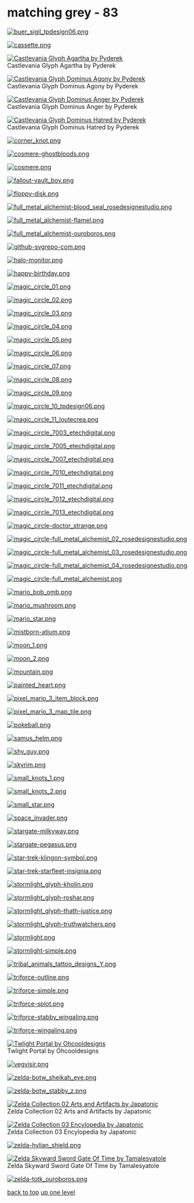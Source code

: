 # matching grey - 83
[![buer_sigil_tpdesign06.png](https://raw.githubusercontent.com/buckmanc/Wallpapers/main/terminal/matching%20grey/buer_sigil_tpdesign06.png "buer_sigil_tpdesign06.png")](https://raw.githubusercontent.com/buckmanc/Wallpapers/main/terminal/matching%20grey/buer_sigil_tpdesign06.png)

[![cassette.png](https://raw.githubusercontent.com/buckmanc/Wallpapers/main/terminal/matching%20grey/cassette.png "cassette.png")](https://raw.githubusercontent.com/buckmanc/Wallpapers/main/terminal/matching%20grey/cassette.png)

[![Castlevania Glyph Agartha by Pyderek](https://raw.githubusercontent.com/buckmanc/Wallpapers/main/terminal/matching%20grey/castlevania_glyph_agartha_by_pyderek.png "Castlevania Glyph Agartha by Pyderek")](https://raw.githubusercontent.com/buckmanc/Wallpapers/main/terminal/matching%20grey/castlevania_glyph_agartha_by_pyderek.png)\
Castlevania Glyph Agartha by Pyderek

[![Castlevania Glyph Dominus Agony by Pyderek](https://raw.githubusercontent.com/buckmanc/Wallpapers/main/terminal/matching%20grey/castlevania_glyph_dominus_agony_by_pyderek.png "Castlevania Glyph Dominus Agony by Pyderek")](https://raw.githubusercontent.com/buckmanc/Wallpapers/main/terminal/matching%20grey/castlevania_glyph_dominus_agony_by_pyderek.png)\
Castlevania Glyph Dominus Agony by Pyderek

[![Castlevania Glyph Dominus Anger by Pyderek](https://raw.githubusercontent.com/buckmanc/Wallpapers/main/terminal/matching%20grey/castlevania_glyph_dominus_anger_by_pyderek.png "Castlevania Glyph Dominus Anger by Pyderek")](https://raw.githubusercontent.com/buckmanc/Wallpapers/main/terminal/matching%20grey/castlevania_glyph_dominus_anger_by_pyderek.png)\
Castlevania Glyph Dominus Anger by Pyderek

[![Castlevania Glyph Dominus Hatred by Pyderek](https://raw.githubusercontent.com/buckmanc/Wallpapers/main/terminal/matching%20grey/castlevania_glyph_dominus_hatred_by_pyderek.png "Castlevania Glyph Dominus Hatred by Pyderek")](https://raw.githubusercontent.com/buckmanc/Wallpapers/main/terminal/matching%20grey/castlevania_glyph_dominus_hatred_by_pyderek.png)\
Castlevania Glyph Dominus Hatred by Pyderek

[![corner_knot.png](https://raw.githubusercontent.com/buckmanc/Wallpapers/main/terminal/matching%20grey/corner_knot.png "corner_knot.png")](https://raw.githubusercontent.com/buckmanc/Wallpapers/main/terminal/matching%20grey/corner_knot.png)

[![cosmere-ghostbloods.png](https://raw.githubusercontent.com/buckmanc/Wallpapers/main/terminal/matching%20grey/cosmere-ghostbloods.png "cosmere-ghostbloods.png")](https://raw.githubusercontent.com/buckmanc/Wallpapers/main/terminal/matching%20grey/cosmere-ghostbloods.png)

[![cosmere.png](https://raw.githubusercontent.com/buckmanc/Wallpapers/main/terminal/matching%20grey/cosmere.png "cosmere.png")](https://raw.githubusercontent.com/buckmanc/Wallpapers/main/terminal/matching%20grey/cosmere.png)

[![fallout-vault_boy.png](https://raw.githubusercontent.com/buckmanc/Wallpapers/main/terminal/matching%20grey/fallout-vault_boy.png "fallout-vault_boy.png")](https://raw.githubusercontent.com/buckmanc/Wallpapers/main/terminal/matching%20grey/fallout-vault_boy.png)

[![floppy-disk.png](https://raw.githubusercontent.com/buckmanc/Wallpapers/main/terminal/matching%20grey/floppy-disk.png "floppy-disk.png")](https://raw.githubusercontent.com/buckmanc/Wallpapers/main/terminal/matching%20grey/floppy-disk.png)

[![full_metal_alchemist-blood_seal_rosedesignestudio.png](https://raw.githubusercontent.com/buckmanc/Wallpapers/main/terminal/matching%20grey/full_metal_alchemist-blood_seal_rosedesignestudio.png "full_metal_alchemist-blood_seal_rosedesignestudio.png")](https://raw.githubusercontent.com/buckmanc/Wallpapers/main/terminal/matching%20grey/full_metal_alchemist-blood_seal_rosedesignestudio.png)

[![full_metal_alchemist-flamel.png](https://raw.githubusercontent.com/buckmanc/Wallpapers/main/terminal/matching%20grey/full_metal_alchemist-flamel.png "full_metal_alchemist-flamel.png")](https://raw.githubusercontent.com/buckmanc/Wallpapers/main/terminal/matching%20grey/full_metal_alchemist-flamel.png)

[![full_metal_alchemist-ouroboros.png](https://raw.githubusercontent.com/buckmanc/Wallpapers/main/terminal/matching%20grey/full_metal_alchemist-ouroboros.png "full_metal_alchemist-ouroboros.png")](https://raw.githubusercontent.com/buckmanc/Wallpapers/main/terminal/matching%20grey/full_metal_alchemist-ouroboros.png)

[![github-svgrepo-com.png](https://raw.githubusercontent.com/buckmanc/Wallpapers/main/terminal/matching%20grey/github-svgrepo-com.png "github-svgrepo-com.png")](https://raw.githubusercontent.com/buckmanc/Wallpapers/main/terminal/matching%20grey/github-svgrepo-com.png)

[![halo-monitor.png](https://raw.githubusercontent.com/buckmanc/Wallpapers/main/terminal/matching%20grey/halo-monitor.png "halo-monitor.png")](https://raw.githubusercontent.com/buckmanc/Wallpapers/main/terminal/matching%20grey/halo-monitor.png)

[![happy-birthday.png](https://raw.githubusercontent.com/buckmanc/Wallpapers/main/terminal/matching%20grey/happy-birthday.png "happy-birthday.png")](https://raw.githubusercontent.com/buckmanc/Wallpapers/main/terminal/matching%20grey/happy-birthday.png)

[![magic_circle_01.png](https://raw.githubusercontent.com/buckmanc/Wallpapers/main/terminal/matching%20grey/magic_circle_01.png "magic_circle_01.png")](https://raw.githubusercontent.com/buckmanc/Wallpapers/main/terminal/matching%20grey/magic_circle_01.png)

[![magic_circle_02.png](https://raw.githubusercontent.com/buckmanc/Wallpapers/main/terminal/matching%20grey/magic_circle_02.png "magic_circle_02.png")](https://raw.githubusercontent.com/buckmanc/Wallpapers/main/terminal/matching%20grey/magic_circle_02.png)

[![magic_circle_03.png](https://raw.githubusercontent.com/buckmanc/Wallpapers/main/terminal/matching%20grey/magic_circle_03.png "magic_circle_03.png")](https://raw.githubusercontent.com/buckmanc/Wallpapers/main/terminal/matching%20grey/magic_circle_03.png)

[![magic_circle_04.png](https://raw.githubusercontent.com/buckmanc/Wallpapers/main/terminal/matching%20grey/magic_circle_04.png "magic_circle_04.png")](https://raw.githubusercontent.com/buckmanc/Wallpapers/main/terminal/matching%20grey/magic_circle_04.png)

[![magic_circle_05.png](https://raw.githubusercontent.com/buckmanc/Wallpapers/main/terminal/matching%20grey/magic_circle_05.png "magic_circle_05.png")](https://raw.githubusercontent.com/buckmanc/Wallpapers/main/terminal/matching%20grey/magic_circle_05.png)

[![magic_circle_06.png](https://raw.githubusercontent.com/buckmanc/Wallpapers/main/terminal/matching%20grey/magic_circle_06.png "magic_circle_06.png")](https://raw.githubusercontent.com/buckmanc/Wallpapers/main/terminal/matching%20grey/magic_circle_06.png)

[![magic_circle_07.png](https://raw.githubusercontent.com/buckmanc/Wallpapers/main/terminal/matching%20grey/magic_circle_07.png "magic_circle_07.png")](https://raw.githubusercontent.com/buckmanc/Wallpapers/main/terminal/matching%20grey/magic_circle_07.png)

[![magic_circle_08.png](https://raw.githubusercontent.com/buckmanc/Wallpapers/main/terminal/matching%20grey/magic_circle_08.png "magic_circle_08.png")](https://raw.githubusercontent.com/buckmanc/Wallpapers/main/terminal/matching%20grey/magic_circle_08.png)

[![magic_circle_09.png](https://raw.githubusercontent.com/buckmanc/Wallpapers/main/terminal/matching%20grey/magic_circle_09.png "magic_circle_09.png")](https://raw.githubusercontent.com/buckmanc/Wallpapers/main/terminal/matching%20grey/magic_circle_09.png)

[![magic_circle_10_tpdesign06.png](https://raw.githubusercontent.com/buckmanc/Wallpapers/main/terminal/matching%20grey/magic_circle_10_tpdesign06.png "magic_circle_10_tpdesign06.png")](https://raw.githubusercontent.com/buckmanc/Wallpapers/main/terminal/matching%20grey/magic_circle_10_tpdesign06.png)

[![magic_circle_11_loutecrea.png](https://raw.githubusercontent.com/buckmanc/Wallpapers/main/terminal/matching%20grey/magic_circle_11_loutecrea.png "magic_circle_11_loutecrea.png")](https://raw.githubusercontent.com/buckmanc/Wallpapers/main/terminal/matching%20grey/magic_circle_11_loutecrea.png)

[![magic_circle_7003_etechdigital.png](https://raw.githubusercontent.com/buckmanc/Wallpapers/main/terminal/matching%20grey/magic_circle_7003_etechdigital.png "magic_circle_7003_etechdigital.png")](https://raw.githubusercontent.com/buckmanc/Wallpapers/main/terminal/matching%20grey/magic_circle_7003_etechdigital.png)

[![magic_circle_7005_etechdigital.png](https://raw.githubusercontent.com/buckmanc/Wallpapers/main/terminal/matching%20grey/magic_circle_7005_etechdigital.png "magic_circle_7005_etechdigital.png")](https://raw.githubusercontent.com/buckmanc/Wallpapers/main/terminal/matching%20grey/magic_circle_7005_etechdigital.png)

[![magic_circle_7007_etechdigital.png](https://raw.githubusercontent.com/buckmanc/Wallpapers/main/terminal/matching%20grey/magic_circle_7007_etechdigital.png "magic_circle_7007_etechdigital.png")](https://raw.githubusercontent.com/buckmanc/Wallpapers/main/terminal/matching%20grey/magic_circle_7007_etechdigital.png)

[![magic_circle_7010_etechdigital.png](https://raw.githubusercontent.com/buckmanc/Wallpapers/main/terminal/matching%20grey/magic_circle_7010_etechdigital.png "magic_circle_7010_etechdigital.png")](https://raw.githubusercontent.com/buckmanc/Wallpapers/main/terminal/matching%20grey/magic_circle_7010_etechdigital.png)

[![magic_circle_7011_etechdigital.png](https://raw.githubusercontent.com/buckmanc/Wallpapers/main/terminal/matching%20grey/magic_circle_7011_etechdigital.png "magic_circle_7011_etechdigital.png")](https://raw.githubusercontent.com/buckmanc/Wallpapers/main/terminal/matching%20grey/magic_circle_7011_etechdigital.png)

[![magic_circle_7012_etechdigital.png](https://raw.githubusercontent.com/buckmanc/Wallpapers/main/terminal/matching%20grey/magic_circle_7012_etechdigital.png "magic_circle_7012_etechdigital.png")](https://raw.githubusercontent.com/buckmanc/Wallpapers/main/terminal/matching%20grey/magic_circle_7012_etechdigital.png)

[![magic_circle_7013_etechdigital.png](https://raw.githubusercontent.com/buckmanc/Wallpapers/main/terminal/matching%20grey/magic_circle_7013_etechdigital.png "magic_circle_7013_etechdigital.png")](https://raw.githubusercontent.com/buckmanc/Wallpapers/main/terminal/matching%20grey/magic_circle_7013_etechdigital.png)

[![magic_circle-doctor_strange.png](https://raw.githubusercontent.com/buckmanc/Wallpapers/main/terminal/matching%20grey/magic_circle-doctor_strange.png "magic_circle-doctor_strange.png")](https://raw.githubusercontent.com/buckmanc/Wallpapers/main/terminal/matching%20grey/magic_circle-doctor_strange.png)

[![magic_circle-full_metal_alchemist_02_rosedesignestudio.png](https://raw.githubusercontent.com/buckmanc/Wallpapers/main/terminal/matching%20grey/magic_circle-full_metal_alchemist_02_rosedesignestudio.png "magic_circle-full_metal_alchemist_02_rosedesignestudio.png")](https://raw.githubusercontent.com/buckmanc/Wallpapers/main/terminal/matching%20grey/magic_circle-full_metal_alchemist_02_rosedesignestudio.png)

[![magic_circle-full_metal_alchemist_03_rosedesignestudio.png](https://raw.githubusercontent.com/buckmanc/Wallpapers/main/terminal/matching%20grey/magic_circle-full_metal_alchemist_03_rosedesignestudio.png "magic_circle-full_metal_alchemist_03_rosedesignestudio.png")](https://raw.githubusercontent.com/buckmanc/Wallpapers/main/terminal/matching%20grey/magic_circle-full_metal_alchemist_03_rosedesignestudio.png)

[![magic_circle-full_metal_alchemist_04_rosedesignestudio.png](https://raw.githubusercontent.com/buckmanc/Wallpapers/main/terminal/matching%20grey/magic_circle-full_metal_alchemist_04_rosedesignestudio.png "magic_circle-full_metal_alchemist_04_rosedesignestudio.png")](https://raw.githubusercontent.com/buckmanc/Wallpapers/main/terminal/matching%20grey/magic_circle-full_metal_alchemist_04_rosedesignestudio.png)

[![magic_circle-full_metal_alchemist.png](https://raw.githubusercontent.com/buckmanc/Wallpapers/main/terminal/matching%20grey/magic_circle-full_metal_alchemist.png "magic_circle-full_metal_alchemist.png")](https://raw.githubusercontent.com/buckmanc/Wallpapers/main/terminal/matching%20grey/magic_circle-full_metal_alchemist.png)

[![mario_bob_omb.png](https://raw.githubusercontent.com/buckmanc/Wallpapers/main/terminal/matching%20grey/mario_bob_omb.png "mario_bob_omb.png")](https://raw.githubusercontent.com/buckmanc/Wallpapers/main/terminal/matching%20grey/mario_bob_omb.png)

[![mario_mushroom.png](https://raw.githubusercontent.com/buckmanc/Wallpapers/main/terminal/matching%20grey/mario_mushroom.png "mario_mushroom.png")](https://raw.githubusercontent.com/buckmanc/Wallpapers/main/terminal/matching%20grey/mario_mushroom.png)

[![mario_star.png](https://raw.githubusercontent.com/buckmanc/Wallpapers/main/terminal/matching%20grey/mario_star.png "mario_star.png")](https://raw.githubusercontent.com/buckmanc/Wallpapers/main/terminal/matching%20grey/mario_star.png)

[![mistborn-atium.png](https://raw.githubusercontent.com/buckmanc/Wallpapers/main/terminal/matching%20grey/mistborn-atium.png "mistborn-atium.png")](https://raw.githubusercontent.com/buckmanc/Wallpapers/main/terminal/matching%20grey/mistborn-atium.png)

[![moon_1.png](https://raw.githubusercontent.com/buckmanc/Wallpapers/main/terminal/matching%20grey/moon_1.png "moon_1.png")](https://raw.githubusercontent.com/buckmanc/Wallpapers/main/terminal/matching%20grey/moon_1.png)

[![moon_2.png](https://raw.githubusercontent.com/buckmanc/Wallpapers/main/terminal/matching%20grey/moon_2.png "moon_2.png")](https://raw.githubusercontent.com/buckmanc/Wallpapers/main/terminal/matching%20grey/moon_2.png)

[![mountain.png](https://raw.githubusercontent.com/buckmanc/Wallpapers/main/terminal/matching%20grey/mountain.png "mountain.png")](https://raw.githubusercontent.com/buckmanc/Wallpapers/main/terminal/matching%20grey/mountain.png)

[![painted_heart.png](https://raw.githubusercontent.com/buckmanc/Wallpapers/main/terminal/matching%20grey/painted_heart.png "painted_heart.png")](https://raw.githubusercontent.com/buckmanc/Wallpapers/main/terminal/matching%20grey/painted_heart.png)

[![pixel_mario_3_item_block.png](https://raw.githubusercontent.com/buckmanc/Wallpapers/main/terminal/matching%20grey/pixel_mario_3_item_block.png "pixel_mario_3_item_block.png")](https://raw.githubusercontent.com/buckmanc/Wallpapers/main/terminal/matching%20grey/pixel_mario_3_item_block.png)

[![pixel_mario_3_map_tile.png](https://raw.githubusercontent.com/buckmanc/Wallpapers/main/terminal/matching%20grey/pixel_mario_3_map_tile.png "pixel_mario_3_map_tile.png")](https://raw.githubusercontent.com/buckmanc/Wallpapers/main/terminal/matching%20grey/pixel_mario_3_map_tile.png)

[![pokeball.png](https://raw.githubusercontent.com/buckmanc/Wallpapers/main/terminal/matching%20grey/pokeball.png "pokeball.png")](https://raw.githubusercontent.com/buckmanc/Wallpapers/main/terminal/matching%20grey/pokeball.png)

[![samus_helm.png](https://raw.githubusercontent.com/buckmanc/Wallpapers/main/terminal/matching%20grey/samus_helm.png "samus_helm.png")](https://raw.githubusercontent.com/buckmanc/Wallpapers/main/terminal/matching%20grey/samus_helm.png)

[![shy_guy.png](https://raw.githubusercontent.com/buckmanc/Wallpapers/main/terminal/matching%20grey/shy_guy.png "shy_guy.png")](https://raw.githubusercontent.com/buckmanc/Wallpapers/main/terminal/matching%20grey/shy_guy.png)

[![skyrim.png](https://raw.githubusercontent.com/buckmanc/Wallpapers/main/terminal/matching%20grey/skyrim.png "skyrim.png")](https://raw.githubusercontent.com/buckmanc/Wallpapers/main/terminal/matching%20grey/skyrim.png)

[![small_knots_1.png](https://raw.githubusercontent.com/buckmanc/Wallpapers/main/terminal/matching%20grey/small_knots_1.png "small_knots_1.png")](https://raw.githubusercontent.com/buckmanc/Wallpapers/main/terminal/matching%20grey/small_knots_1.png)

[![small_knots_2.png](https://raw.githubusercontent.com/buckmanc/Wallpapers/main/terminal/matching%20grey/small_knots_2.png "small_knots_2.png")](https://raw.githubusercontent.com/buckmanc/Wallpapers/main/terminal/matching%20grey/small_knots_2.png)

[![small_star.png](https://raw.githubusercontent.com/buckmanc/Wallpapers/main/terminal/matching%20grey/small_star.png "small_star.png")](https://raw.githubusercontent.com/buckmanc/Wallpapers/main/terminal/matching%20grey/small_star.png)

[![space_invader.png](https://raw.githubusercontent.com/buckmanc/Wallpapers/main/terminal/matching%20grey/space_invader.png "space_invader.png")](https://raw.githubusercontent.com/buckmanc/Wallpapers/main/terminal/matching%20grey/space_invader.png)

[![stargate-milkyway.png](https://raw.githubusercontent.com/buckmanc/Wallpapers/main/terminal/matching%20grey/stargate-milkyway.png "stargate-milkyway.png")](https://raw.githubusercontent.com/buckmanc/Wallpapers/main/terminal/matching%20grey/stargate-milkyway.png)

[![stargate-pegasus.png](https://raw.githubusercontent.com/buckmanc/Wallpapers/main/terminal/matching%20grey/stargate-pegasus.png "stargate-pegasus.png")](https://raw.githubusercontent.com/buckmanc/Wallpapers/main/terminal/matching%20grey/stargate-pegasus.png)

[![star-trek-klingon-symbol.png](https://raw.githubusercontent.com/buckmanc/Wallpapers/main/terminal/matching%20grey/star-trek-klingon-symbol.png "star-trek-klingon-symbol.png")](https://raw.githubusercontent.com/buckmanc/Wallpapers/main/terminal/matching%20grey/star-trek-klingon-symbol.png)

[![star-trek-starfleet-insignia.png](https://raw.githubusercontent.com/buckmanc/Wallpapers/main/terminal/matching%20grey/star-trek-starfleet-insignia.png "star-trek-starfleet-insignia.png")](https://raw.githubusercontent.com/buckmanc/Wallpapers/main/terminal/matching%20grey/star-trek-starfleet-insignia.png)

[![stormlight_glyph-kholin.png](https://raw.githubusercontent.com/buckmanc/Wallpapers/main/terminal/matching%20grey/stormlight_glyph-kholin.png "stormlight_glyph-kholin.png")](https://raw.githubusercontent.com/buckmanc/Wallpapers/main/terminal/matching%20grey/stormlight_glyph-kholin.png)

[![stormlight_glyph-roshar.png](https://raw.githubusercontent.com/buckmanc/Wallpapers/main/terminal/matching%20grey/stormlight_glyph-roshar.png "stormlight_glyph-roshar.png")](https://raw.githubusercontent.com/buckmanc/Wallpapers/main/terminal/matching%20grey/stormlight_glyph-roshar.png)

[![stormlight_glyph-thath-justice.png](https://raw.githubusercontent.com/buckmanc/Wallpapers/main/terminal/matching%20grey/stormlight_glyph-thath-justice.png "stormlight_glyph-thath-justice.png")](https://raw.githubusercontent.com/buckmanc/Wallpapers/main/terminal/matching%20grey/stormlight_glyph-thath-justice.png)

[![stormlight_glyph-truthwatchers.png](https://raw.githubusercontent.com/buckmanc/Wallpapers/main/terminal/matching%20grey/stormlight_glyph-truthwatchers.png "stormlight_glyph-truthwatchers.png")](https://raw.githubusercontent.com/buckmanc/Wallpapers/main/terminal/matching%20grey/stormlight_glyph-truthwatchers.png)

[![stormlight.png](https://raw.githubusercontent.com/buckmanc/Wallpapers/main/terminal/matching%20grey/stormlight.png "stormlight.png")](https://raw.githubusercontent.com/buckmanc/Wallpapers/main/terminal/matching%20grey/stormlight.png)

[![stormlight-simple.png](https://raw.githubusercontent.com/buckmanc/Wallpapers/main/terminal/matching%20grey/stormlight-simple.png "stormlight-simple.png")](https://raw.githubusercontent.com/buckmanc/Wallpapers/main/terminal/matching%20grey/stormlight-simple.png)

[![tribal_animals_tattoo_designs_Y.png](https://raw.githubusercontent.com/buckmanc/Wallpapers/main/terminal/matching%20grey/tribal_animals_tattoo_designs_Y.png "tribal_animals_tattoo_designs_Y.png")](https://raw.githubusercontent.com/buckmanc/Wallpapers/main/terminal/matching%20grey/tribal_animals_tattoo_designs_Y.png)

[![triforce-outline.png](https://raw.githubusercontent.com/buckmanc/Wallpapers/main/terminal/matching%20grey/triforce-outline.png "triforce-outline.png")](https://raw.githubusercontent.com/buckmanc/Wallpapers/main/terminal/matching%20grey/triforce-outline.png)

[![triforce-simple.png](https://raw.githubusercontent.com/buckmanc/Wallpapers/main/terminal/matching%20grey/triforce-simple.png "triforce-simple.png")](https://raw.githubusercontent.com/buckmanc/Wallpapers/main/terminal/matching%20grey/triforce-simple.png)

[![triforce-splot.png](https://raw.githubusercontent.com/buckmanc/Wallpapers/main/terminal/matching%20grey/triforce-splot.png "triforce-splot.png")](https://raw.githubusercontent.com/buckmanc/Wallpapers/main/terminal/matching%20grey/triforce-splot.png)

[![triforce-stabby_wingaling.png](https://raw.githubusercontent.com/buckmanc/Wallpapers/main/terminal/matching%20grey/triforce-stabby_wingaling.png "triforce-stabby_wingaling.png")](https://raw.githubusercontent.com/buckmanc/Wallpapers/main/terminal/matching%20grey/triforce-stabby_wingaling.png)

[![triforce-wingaling.png](https://raw.githubusercontent.com/buckmanc/Wallpapers/main/terminal/matching%20grey/triforce-wingaling.png "triforce-wingaling.png")](https://raw.githubusercontent.com/buckmanc/Wallpapers/main/terminal/matching%20grey/triforce-wingaling.png)

[![Twlight Portal by Ohcooldesigns](https://raw.githubusercontent.com/buckmanc/Wallpapers/main/terminal/matching%20grey/twlight_portal_by_ohcooldesigns.png "Twlight Portal by Ohcooldesigns")](https://raw.githubusercontent.com/buckmanc/Wallpapers/main/terminal/matching%20grey/twlight_portal_by_ohcooldesigns.png)\
Twlight Portal by Ohcooldesigns

[![vegvisir.png](https://raw.githubusercontent.com/buckmanc/Wallpapers/main/terminal/matching%20grey/vegvisir.png "vegvisir.png")](https://raw.githubusercontent.com/buckmanc/Wallpapers/main/terminal/matching%20grey/vegvisir.png)

[![zelda-botw_sheikah_eye.png](https://raw.githubusercontent.com/buckmanc/Wallpapers/main/terminal/matching%20grey/zelda-botw_sheikah_eye.png "zelda-botw_sheikah_eye.png")](https://raw.githubusercontent.com/buckmanc/Wallpapers/main/terminal/matching%20grey/zelda-botw_sheikah_eye.png)

[![zelda-botw_stabby_z.png](https://raw.githubusercontent.com/buckmanc/Wallpapers/main/terminal/matching%20grey/zelda-botw_stabby_z.png "zelda-botw_stabby_z.png")](https://raw.githubusercontent.com/buckmanc/Wallpapers/main/terminal/matching%20grey/zelda-botw_stabby_z.png)

[![Zelda Collection 02 Arts and Artifacts by Japatonic](https://raw.githubusercontent.com/buckmanc/Wallpapers/main/terminal/matching%20grey/zelda-collection_02-arts_and_artifacts_by_japatonic.png "Zelda Collection 02 Arts and Artifacts by Japatonic")](https://raw.githubusercontent.com/buckmanc/Wallpapers/main/terminal/matching%20grey/zelda-collection_02-arts_and_artifacts_by_japatonic.png)\
Zelda Collection 02 Arts and Artifacts by Japatonic

[![Zelda Collection 03 Encylopedia by Japatonic](https://raw.githubusercontent.com/buckmanc/Wallpapers/main/terminal/matching%20grey/zelda-collection_03-encylopedia_by_japatonic.png "Zelda Collection 03 Encylopedia by Japatonic")](https://raw.githubusercontent.com/buckmanc/Wallpapers/main/terminal/matching%20grey/zelda-collection_03-encylopedia_by_japatonic.png)\
Zelda Collection 03 Encylopedia by Japatonic

[![zelda-hylian_shield.png](https://raw.githubusercontent.com/buckmanc/Wallpapers/main/terminal/matching%20grey/zelda-hylian_shield.png "zelda-hylian_shield.png")](https://raw.githubusercontent.com/buckmanc/Wallpapers/main/terminal/matching%20grey/zelda-hylian_shield.png)

[![Zelda Skyward Sword Gate Of Time by Tamalesyatole](https://raw.githubusercontent.com/buckmanc/Wallpapers/main/terminal/matching%20grey/zelda-skyward_sword_gate_of_time_by_tamalesyatole.png "Zelda Skyward Sword Gate Of Time by Tamalesyatole")](https://raw.githubusercontent.com/buckmanc/Wallpapers/main/terminal/matching%20grey/zelda-skyward_sword_gate_of_time_by_tamalesyatole.png)\
Zelda Skyward Sword Gate Of Time by Tamalesyatole

[![zelda-totk_ouroboros.png](https://raw.githubusercontent.com/buckmanc/Wallpapers/main/terminal/matching%20grey/zelda-totk_ouroboros.png "zelda-totk_ouroboros.png")](https://raw.githubusercontent.com/buckmanc/Wallpapers/main/terminal/matching%20grey/zelda-totk_ouroboros.png)



[back to top](#)
[up one level](/terminal/README.MD)
